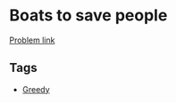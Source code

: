 # Boats to save people

[Problem link](https://leetcode.com/problems/boats-to-save-people)

## Tags

* [Greedy](/README.md#Greedy)
